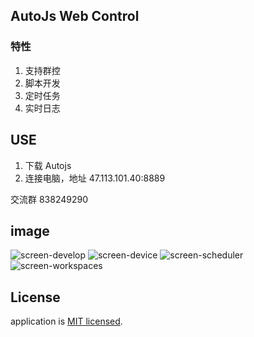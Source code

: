 ## AutoJs Web Control

### 特性

1. 支持群控
2. 脚本开发
3. 定时任务
4. 实时日志

## USE

1. 下载 Autojs
2. 连接电脑，地址 47.113.101.40:8889

交流群 838249290

## image

![screen-develop](https://raw.githubusercontent.com/zrk1993/autojs-web-control/master/image/develop.png)
![screen-device](https://raw.githubusercontent.com/zrk1993/autojs-web-control/master/image/device.png)
![screen-scheduler](https://raw.githubusercontent.com/zrk1993/autojs-web-control/master/image/scheduler.png)
![screen-workspaces](https://raw.githubusercontent.com/zrk1993/autojs-web-control/master/image/workspaces.png)

## License

application is [MIT licensed](LICENSE).
